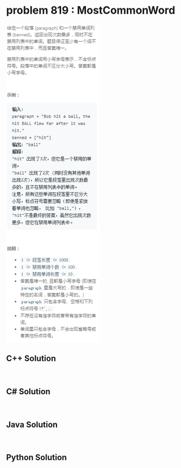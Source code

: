 
# problem 819 : MostCommonWord

<img src="https://github.com/Peefy/PeefyLeetCode/blob/master/doc/801-900/819.MostCommonWord/problem.png"/>

## C++ Solution

```c++



```

## C# Solution

```csharp



```

## Java Solution

```java



```

## Python Solution

```python



```





